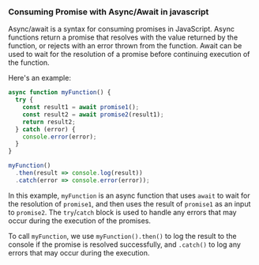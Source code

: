 ### Consuming Promise with Async/Await in javascript
Async/await is a syntax for consuming promises in JavaScript. Async functions return a promise that resolves with the value returned by the function, or rejects with an error thrown from the function. Await can be used to wait for the resolution of a promise before continuing execution of the function.

Here's an example:

```javascript
async function myFunction() {
  try {
    const result1 = await promise1();
    const result2 = await promise2(result1);
    return result2;
  } catch (error) {
    console.error(error);
  }
}

myFunction()
  .then(result => console.log(result))
  .catch(error => console.error(error));
```

In this example, `myFunction` is an async function that uses `await` to wait for the resolution of `promise1`, and then uses the result of `promise1` as an input to `promise2`. The `try`/`catch` block is used to handle any errors that may occur during the execution of the promises.

To call `myFunction`, we use `myFunction().then()` to log the result to the console if the promise is resolved successfully, and `.catch()` to log any errors that may occur during the execution.